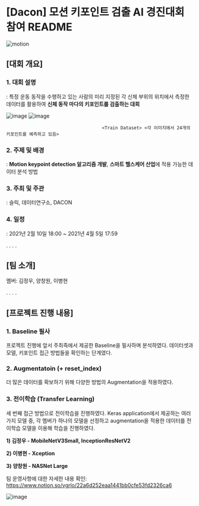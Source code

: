 # [Dacon] 모션 키포인트 검출 AI 경진대회 참여 README

![motion](https://user-images.githubusercontent.com/76798200/113500617-4d375800-955a-11eb-8120-3ae607ff43ba.png)


## [대회 개요]

### 1. 대회 설명
: 특정 운동 동작을 수행하고 있는 사람의 미리 지정된 각 신체 부위의 위치에서 측정한 데이터를 활용하여 **신체 동작 마다의 키포인트를 검출하는 대회**



 ![image](https://user-images.githubusercontent.com/76798200/113500627-78ba4280-955a-11eb-8ed2-58b61ccade88.png)
 ![image](https://user-images.githubusercontent.com/76798200/113500634-88d22200-955a-11eb-9c0c-89367ab192bb.png)
 
                                        <Train Dataset> <각 이미지에서 24개의 키포인트를 예측하고 있음>





### 2. 주제 및 배경
: **Motion keypoint detection 알고리즘 개발**, **스마트 헬스케어 산업**에 적용 가능한 데이터 분석 방법

### 3. 주최 및 주관
: 슬릭, 데이터연구소, DACON

### 4. 일정
: 2021년 2월 10일 18:00 ~ 2021년 4월 5일 17:59 
  
.
.
.
.


## [팀 소개]
멤버: 김정우, 양창원, 이병현

.
.
.
.



## [프로젝트 진행 내용]
### 1. Baseline 필사
프로젝트 진행에 앞서 주최즉에서 제공한 Baseline을 필사하며 분석하였다.
데이터셋과 모델, 키포인트 접근 방법들을 확인하는 단계였다.

### 2. Augmentatoin (+ reset_index)
더 많은 데이터를 확보하기 위해 다양한 방법의 Augmentation을 적용하였다.

### 3. 전이학습 (Transfer Learning)
세 번째 접근 방법으로 전이학습을 진행하였다. 
Keras application에서 제공하는 여러가지 모델 중, 각 멤버가 하나의 모델을 선정하고 augmentation을 적용한 데이터를 전이학습 모델을 이용해 학습을 진행하였다.

**1) 김정우 - MobileNetV3Small, InceptionResNetV2**   

**2) 이병현 - Xception**   

**3) 양창원 - NASNet Large**

팀 운영사항에 대한 자세한 내용 확인: https://www.notion.so/vgrlo/22a6d252eaa1441bb0cfe53fd2326ca6


![image](https://user-images.githubusercontent.com/76798200/113500997-3d6d4300-955d-11eb-98a0-69661b1098cb.png)
